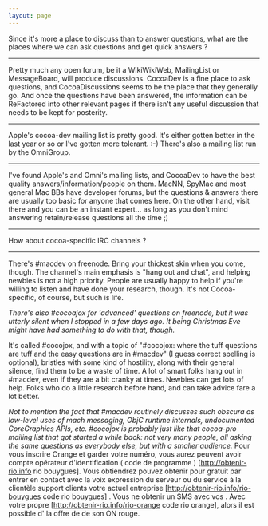 ```yaml
---
layout: page
---
```


Since it's more a place to discuss than to answer questions, what are the places where we can ask questions and get quick answers ?

----

Pretty much any open forum, be it a WikiWikiWeb, MailingList or MessageBoard, will produce discussions. CocoaDev is a fine place to ask questions, and CocoaDiscussions seems to be the place that they generally go. And once the questions have been answered, the information can be ReFactor<nowiki/>ed into other relevant pages if there isn't any useful discussion that needs to be kept for posterity.

----

Apple's cocoa-dev mailing list is pretty good.  It's either gotten better in the last year or so or I've gotten more tolerant. :-)  There's also a mailing list run by the OmniGroup.

----

I've found Apple's and Omni's mailing lists, and CocoaDev to have the best quality answers/information/people on them. MacNN, SpyMac and most general Mac BBs have developer forums, but the questions & answers there are usually too basic for anyone that comes here. On the other hand, visit there and you can be an instant expert... as long as you don't mind answering retain/release questions all the time ;)

----

How about cocoa-specific IRC channels ?

----

There's #macdev on freenode. Bring your thickest skin when you come, though. The channel's main emphasis is "hang out and chat", and helping newbies is not a high priority. People are usually happy to help if you're willing to listen and have done your research, though. It's not Cocoa-specific, of course, but such is life.

*There's also #cocoajox for 'advanced' questions on freenode, but it was utterly silent when I stopped in a few days ago. It being Christmas Eve might have had something to do with that, though.*

It's called #cocojox, and with a topic of "#cocojox: where the tuff questions are tuff and the easy questions are in #macdev" (I guess correct spelling is optional), bristles with some kind of hostility, along with their general silence, find them to be a waste of time.  A lot of smart folks hang out in #macdev, even if they are a bit cranky at times.  Newbies can get lots of help.  Folks who do a little research before hand, and can take advice fare a lot better.

*Not to mention the fact that #macdev routinely discusses such obscura as low-level uses of mach messaging, ObjC runtime internals, undocumented CoreGraphics APIs, etc. #cocojox is probably just like that cocoa-pro mailing list that got started a while back: not very many people, all asking the same questions as everybody else, but with a smaller audience.*
 Pour vous inscrire Orange et garder votre  numéro, vous aurez  peuvent avoir  compte  opérateur d'identification  ( code de programme ) [http://obtenir-rio.info rio bouygues]. Vous obtiendrez  pouvez obtenir  pour  gratuit  par  entrer en contact avec la voix  expression du serveur ou du service à la clientèle  support clients   votre actuel  entreprise [http://obtenir-rio.info/rio-bouygues code rio bouygues] . Vous ne   obtenir  un SMS  avec vos . Avec  votre propre  [http://obtenir-rio.info/rio-orange code rio orange], alors  il est possible d'  la  offre de  de son  ON   rouge.
